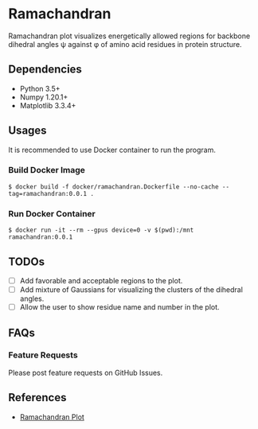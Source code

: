 # Ramachandran

Ramachandran plot visualizes energetically allowed regions for backbone dihedral angles ψ against φ of amino acid residues in protein structure.

## Dependencies

* Python 3.5+
* Numpy 1.20.1+
* Matplotlib 3.3.4+

## Usages

It is recommended to use Docker container to run the program.

### Build Docker Image

```
$ docker build -f docker/ramachandran.Dockerfile --no-cache --tag=ramachandran:0.0.1 .
```

### Run Docker Container

```
$ docker run -it --rm --gpus device=0 -v $(pwd):/mnt ramachandran:0.0.1
```

## TODOs

- [ ] Add favorable and acceptable regions to the plot.
- [ ] Add mixture of Gaussians for visualizing the clusters of the dihedral angles.
- [ ] Allow the user to show residue name and number in the plot.

## FAQs

### Feature Requests

Please post feature requests on GitHub Issues.

## References

* [Ramachandran Plot](https://en.wikipedia.org/wiki/Ramachandran_plot)
